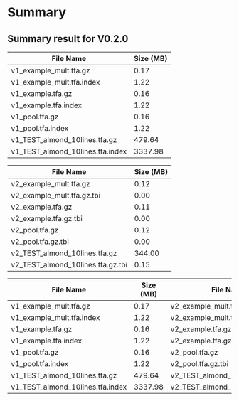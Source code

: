 # Summary

## Summary result for V0.2.0

<!-- -rw-rw-r-- 1 ahafez ahafez     163204 May 24 09:56 v1_example_gz.tfa.gz
-rw-rw-r-- 1 ahafez ahafez    1282016 May 24 09:56 v1_example_gz.tfa.index
-rw-rw-r-- 1 ahafez ahafez     170568 May 24 09:56 v1_example_mult.tfa.gz
-rw-rw-r-- 1 ahafez ahafez    1282176 May 24 09:56 v1_example_mult.tfa.index
-rw-rw-r-- 1 ahafez ahafez     163190 May 24 09:56 v1_example.tfa.gz
-rw-rw-r-- 1 ahafez ahafez    1282016 May 24 09:56 v1_example.tfa.index
-rw-rw-r-- 1 ahafez ahafez     166407 May 24 09:56 v1_pool.tfa.gz
-rw-rw-r-- 1 ahafez ahafez    1282640 May 24 09:56 v1_pool.tfa.index
-rw-rw-r-- 1 ahafez ahafez  479639496 May 24 10:03 v1_TEST_almond_10lines.tfa.gz
-rw-rw-r-- 1 ahafez ahafez 3337977616 May 24 10:03 v1_TEST_almond_10lines.tfa.index -->

<!-- Table with file size in Megabyte -->
| File Name | Size (MB) |
| --------- | --------- |
| v1_example_mult.tfa.gz | 0.17 |
| v1_example_mult.tfa.index | 1.22 |
| v1_example.tfa.gz | 0.16 |
| v1_example.tfa.index | 1.22 |
| v1_pool.tfa.gz | 0.16 |
| v1_pool.tfa.index | 1.22 |
| v1_TEST_almond_10lines.tfa.gz | 479.64 |
| v1_TEST_almond_10lines.tfa.index | 3337.98 |



| File Name | Size (MB) |
| --------- | --------- |
| v2_example_mult.tfa.gz | 0.12 |
| v2_example_mult.tfa.gz.tbi | 0.00 |
| v2_example.tfa.gz | 0.11 |
| v2_example.tfa.gz.tbi | 0.00 |
| v2_pool.tfa.gz | 0.12 |
| v2_pool.tfa.gz.tbi | 0.00 |
| v2_TEST_almond_10lines.tfa.gz | 344.00 |
| v2_TEST_almond_10lines.tfa.gz.tbi | 0.15 |

 | File Name | Size (MB) | File Name | Size (MB) |
| --------- | --------- | --------- | --------- |
| v1_example_mult.tfa.gz | 0.17 | v2_example_mult.tfa.gz | 0.12 |
| v1_example_mult.tfa.index | 1.22 | v2_example_mult.tfa.gz.tbi | 0.00 |
| v1_example.tfa.gz | 0.16 | v2_example.tfa.gz | 0.11 |
| v1_example.tfa.index | 1.22 | v2_example.tfa.gz.tbi | 0.00 |
| v1_pool.tfa.gz | 0.16 | v2_pool.tfa.gz | 0.12 |
| v1_pool.tfa.index | 1.22 | v2_pool.tfa.gz.tbi | 0.00 |
| v1_TEST_almond_10lines.tfa.gz | 479.64 | v2_TEST_almond_10lines.tfa.gz | 344.00 |
| v1_TEST_almond_10lines.tfa.index | 3337.98 | v2_TEST_almond_10lines.tfa.gz.tbi | 0.15 |